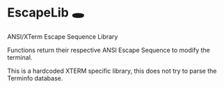 # EscapeLib 🕳️

ANSI/XTerm Escape Sequence Library

Functions return their respective ANSI Escape Sequence to modify the terminal.

This is a hardcoded XTERM specific library, this does not try to parse the
Terminfo database.
